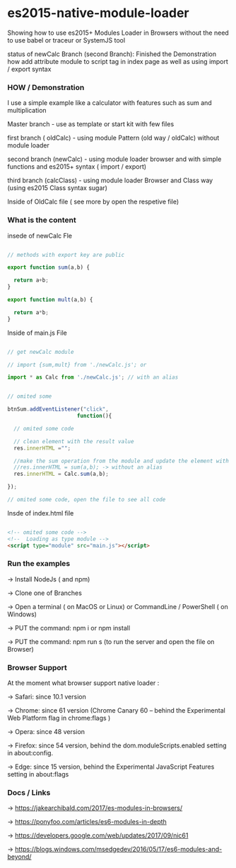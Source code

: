 # es2015-native-module-loader

Showing how to use es2015+ Modules Loader in Browsers without the need to use babel or traceur or SystemJS tool

status of newCalc Branch (second Branch): Finished the Demonstration how add attribute module to script tag in index page as well as using import / export syntax

### HOW /  Demonstration


I use a simple example like a calculator with features such as sum and multiplication

Master branch - use as template or start kit with few files

first branch ( oldCalc) - using module Pattern (old way / oldCalc) without module loader

second branch (newCalc) - using module loader browser and with simple functions and es2015+ syntax ( import / export)

third branch (calcClass) - using module loader Browser and Class way (using es2015 Class syntax sugar)

Inside of OldCalc file ( see more by open the respetive file)

### What is the content

insede of newCalc Fle

``` JavaScript

// methods with export key are public

export function sum(a,b) {

  return a+b;
}

export function mult(a,b) {

  return a*b;
}

```

Inside of main.js File

```  JavaScript

// get newCalc module

// import {sum,mult} from './newCalc.js'; or

import * as Calc from './newCalc.js'; // with an alias


// omited some

btnSum.addEventListener("click",
                      function(){

  // omited some code

  // clean element with the result value
  res.innerHTML ="";

  //make the sum operation from the module and update the element with the result
  //res.innerHTML = sum(a,b); -> without an alias
  res.innerHTML = Calc.sum(a,b);

});

// omited some code, open the file to see all code

```

Insde of index.html file

``` HTML

<!-- omited some code -->
<!--  Loading as type module -->
<script type="module" src="main.js"></script>

```  

### Run the examples


-> Install NodeJs ( and npm)

-> Clone one of Branches

-> Open a terminal ( on MacOS or Linux) or CommandLine / PowerShell ( on Windows)

-> PUT the command: npm i or npm install

-> PUT the command: npm run s (to run the server and open the file on Browser)


### Browser Support

At the moment what browser support native loader :

-> Safari: since 10.1 version

-> Chrome: since 61 version (Chrome Canary 60 – behind the Experimental Web Platform flag in chrome:flags )

-> Opera: since 48  version

-> Firefox: since 54 version, behind the dom.moduleScripts.enabled setting in about:config.

-> Edge: since 15 version, behind the Experimental JavaScript Features setting in about:flags


### Docs / Links

-> https://jakearchibald.com/2017/es-modules-in-browsers/

-> https://ponyfoo.com/articles/es6-modules-in-depth

-> https://developers.google.com/web/updates/2017/09/nic61

-> https://blogs.windows.com/msedgedev/2016/05/17/es6-modules-and-beyond/
